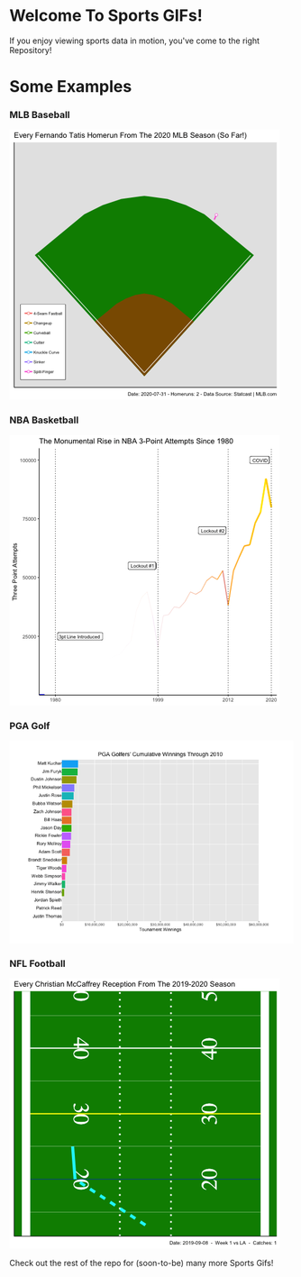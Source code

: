 # Welcome To Sports GIFs!

If you enjoy viewing sports data in motion, you've come to the right Repository!

# Some Examples

### MLB Baseball

![](https://raw.githubusercontent.com/MikeCalabro/sports-gifs/master/MLB%20Baseball/Week%202%20-%20Fernando%20Tatis%20HRs/week_2_tatis_hr.gif)

### NBA Basketball

![](https://raw.githubusercontent.com/MikeCalabro/sports-gifs/master/NBA%20Basketball/Week%201%203-Pointers/week_1_nba_3pa.gif)

### PGA Golf

![](https://raw.githubusercontent.com/MikeCalabro/sports-gifs/master/PGA%20Golf/Week%201%20-%202010's%20Tournament%20Winnings/week_1_pga_winnings.gif)

### NFL Football

![](https://raw.githubusercontent.com/MikeCalabro/sports-gifs/master/NFL%20Football/Week%201%20McCaffrey%20Catches/week_1_mccaffrey_catches.gif)  
  
Check out the rest of the repo for (soon-to-be) many more Sports Gifs!

